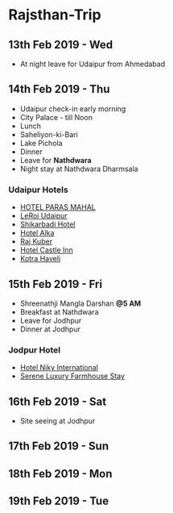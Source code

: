 # Rajsthan-Trip

## 13th Feb 2019 - Wed ##
* At night leave for Udaipur from Ahmedabad

## 14th Feb 2019 - Thu ##
* Udaipur check-in early morning
* City Palace - till Noon
* Lunch
* Saheliyon-ki-Bari
* Lake Pichola
* Dinner
* Leave for **Nathdwara**
* Night stay at Nathdwara Dharmsala

### Udaipur Hotels ###
* [HOTEL PARAS MAHAL](https://www.makemytrip.com/pwa/hotel-details/?hotelId=200707271246172822&mtkeys=undefined&area=&checkin=02142019&checkout=02152019&city=UDR&country=IN&roomStayQualifier=3e0e3e0e3e0e&sTime=1546437802358&searchText=Udaipur%2C%20India)
* [LeRoi Udaipur](https://www.makemytrip.com/pwa/hotel-details/?hotelId=201412101136318724&mtkeys=undefined&area=&checkin=02142019&checkout=02152019&city=UDR&country=IN&roomStayQualifier=3e0e3e0e3e0e&sTime=1546437802358&searchText=Udaipur%2C%20India)
* [Shikarbadi Hotel](https://www.makemytrip.com/pwa/hotel-details/?hotelId=201409041749354262&mtkeys=undefined&area=&checkin=02142019&checkout=02152019&city=UDR&country=IN&roomStayQualifier=3e0e3e0e3e0e&sTime=1546437802358&searchText=Udaipur%2C%20India)
* [Hotel Alka](https://www.makemytrip.com/pwa/hotel-details/?hotelId=200903050954146533&mtkeys=undefined&area=&checkin=02142019&checkout=02152019&city=UDR&country=IN&roomStayQualifier=3e0e3e0e3e0e&sTime=1546437802358&searchText=Udaipur%2C%20India)
* [Raj Kuber](https://www.makemytrip.com/pwa/hotel-details/?hotelId=201701132227549963&mtkeys=undefined&area=&checkin=02142019&checkout=02152019&city=UDR&country=IN&roomStayQualifier=3e0e3e0e3e0e&sTime=1546437802358&searchText=Udaipur%2C%20India)
* [Hotel Castle Inn](https://www.makemytrip.com/pwa/hotel-details/?hotelId=201711231419447156&mtkeys=undefined&area=&checkin=02142019&checkout=02152019&city=UDR&country=IN&roomStayQualifier=3e0e3e0e3e0e&sTime=1546437802358&searchText=Udaipur%2C%20India)
* [Kotra Haveli](https://www.makemytrip.com/pwa/hotel-details/?hotelId=201310291210001913&mtkeys=undefined&area=&checkin=02142019&checkout=02152019&city=UDR&country=IN&roomStayQualifier=3e0e3e0e3e0e&sTime=1546437802358&searchText=Udaipur%2C%20India)

## 15th Feb 2019 - Fri ##
* Shreenathji Mangla Darshan **@5 AM**
* Breakfast at Nathdwara
* Leave for Jodhpur 
* Dinner at Jodhpur

### Jodpur Hotel ###
* [Hotel Niky International](https://www.makemytrip.com/pwa/hotel-details/?hotelId=201502251618411977&mtkeys=undefined&checkin=02152019&checkout=02162019&city=JDH&codd=snew&country=IN&roomStayQualifier=3e0e3e0e4e0e&searchText=Jodhpur)
* [Serene Luxury Farmhouse Stay](https://www.makemytrip.com/pwa/hotel-details/?hotelId=201805311757002234&mtkeys=undefined&checkin=02152019&checkout=02162019&city=JDH&codd=snew&country=IN&roomStayQualifier=3e0e3e0e4e0e&searchText=Jodhpur)

## 16th Feb 2019 - Sat ##
* Site seeing at Jodhpur

## 17th Feb 2019 - Sun ##

## 18th Feb 2019 - Mon ##

## 19th Feb 2019 - Tue ##
